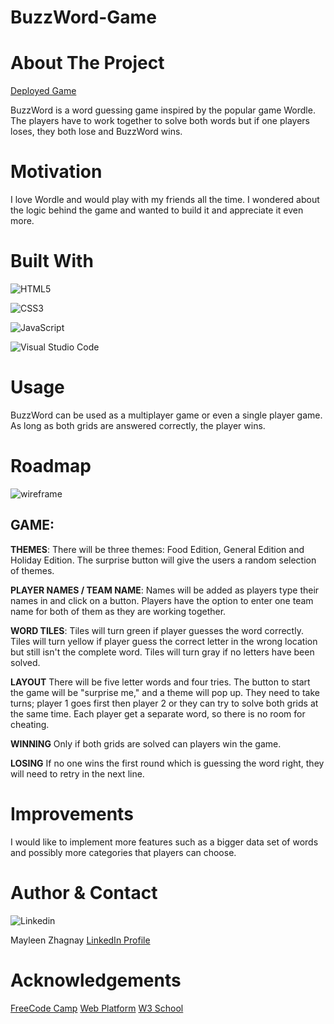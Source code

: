 # BuzzWord-Game

# About The Project
[Deployed Game](https://mayleenz.github.io/BuzzWord-Game/)

BuzzWord is a word guessing game inspired by the popular game Wordle. The players have to work together to solve both words but if one players loses, they both lose and BuzzWord wins. 

# Motivation
I love Wordle and would play with my friends all the time. I wondered about the logic behind the game and wanted to build it and appreciate it even more.


# Built With
![HTML5](https://img.shields.io/badge/html5-%23E34F26.svg?style=for-the-badge&logo=html5&logoColor=white)

![CSS3](https://img.shields.io/badge/css3-%231572B6.svg?style=for-the-badge&logo=css3&logoColor=white)

![JavaScript](https://img.shields.io/badge/javascript-%23323330.svg?style=for-the-badge&logo=javascript&logoColor=%23F7DF1E)

![Visual Studio Code](https://img.shields.io/badge/Visual%20Studio%20Code-0078d7.svg?style=for-the-badge&logo=visual-studio-code&logoColor=white)

# Usage
<!-- examples how project can be used. additional screenshots, code examples and demos -->
BuzzWord can be used as a multiplayer game or even a single player game. As long as both grids are answered correctly, the player wins. 

# Roadmap
<!-- Wireframe  -->

![wireframe](https://i.postimg.cc/9fBtx0q2/Buzz-Word-Wireframe.png)


## GAME:

**THEMES**:
There will be three themes: Food Edition, General Edition and Holiday Edition.
The surprise button will give the users a random selection of themes.


**PLAYER NAMES / TEAM NAME**:
Names will be added as players type their names in and click on a button.
Players have the option to enter one team name for both of them as they are working together.


**WORD TILES**:
Tiles will turn green if player guesses the word correctly.
Tiles will turn yellow if player guess the correct letter in the wrong location but still isn't the complete word.
Tiles will turn gray if no letters have been solved.


**LAYOUT**
There will be five letter words and four tries.
The button to start the game will be "surprise me," and a theme will pop up.
They need to take turns; player 1 goes first then player 2 or they can try to solve both grids at the same time.
Each player get a separate word, so there is no room for cheating.

**WINNING**
Only if both grids are solved can players win the game.

**LOSING**
If no one wins the first round which is guessing the word right, they will need to retry in the next line.


# Improvements
I would like to implement more features such as a bigger data set of words and possibly more categories that players can choose. 


# Author & Contact
![Linkedin](https://img.shields.io/badge/LinkedIn-0077B5?style=for-the-badge&logo=linkedin&logoColor=white)    

Mayleen Zhagnay
[LinkedIn Profile](https://www.linkedin.com/in/mayleenzhagnay/)





# Acknowledgements
<!-- link the tutorials here  -->
[FreeCode Camp](https://www.freecodecamp.org/news/build-a-wordle-clone-in-javascript/)
[Web Platform](https://webplatform.github.io/docs/tutorials/css_animations/)
[W3 School](https://www.w3schools.com/css/css_dropdowns.asp)

